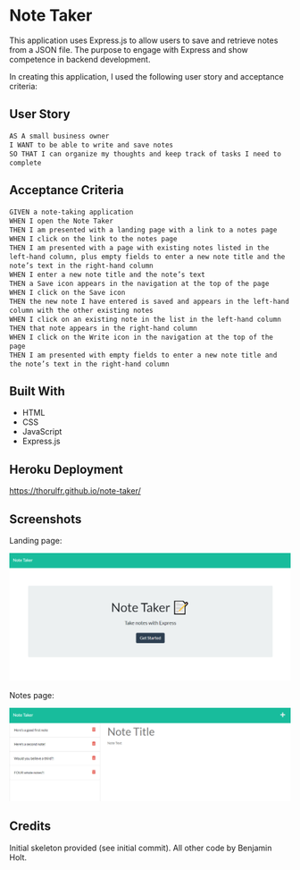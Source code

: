 # Note Taker

This application uses Express.js to allow users to save and retrieve notes from a JSON file. The purpose to engage with Express and show competence in backend development.

In creating this application, I used the following user story and acceptance criteria:

## User Story

```
AS A small business owner
I WANT to be able to write and save notes
SO THAT I can organize my thoughts and keep track of tasks I need to complete
```

## Acceptance Criteria

```
GIVEN a note-taking application
WHEN I open the Note Taker
THEN I am presented with a landing page with a link to a notes page
WHEN I click on the link to the notes page
THEN I am presented with a page with existing notes listed in the left-hand column, plus empty fields to enter a new note title and the note’s text in the right-hand column
WHEN I enter a new note title and the note’s text
THEN a Save icon appears in the navigation at the top of the page
WHEN I click on the Save icon
THEN the new note I have entered is saved and appears in the left-hand column with the other existing notes
WHEN I click on an existing note in the list in the left-hand column
THEN that note appears in the right-hand column
WHEN I click on the Write icon in the navigation at the top of the page
THEN I am presented with empty fields to enter a new note title and the note’s text in the right-hand column
```

## Built With

-   HTML
-   CSS
-   JavaScript
-   Express.js

## Heroku Deployment

<https://thorulfr.github.io/note-taker/>

## Screenshots

Landing page:

![Landing-Page Screenshot](./assets/images/readme-screenshot-1.png)

Notes page:

![Notes Page Screenshot](./assets/images/readme-screenshot-2.png)

## Credits

Initial skeleton provided (see initial commit). All other code by Benjamin Holt.
